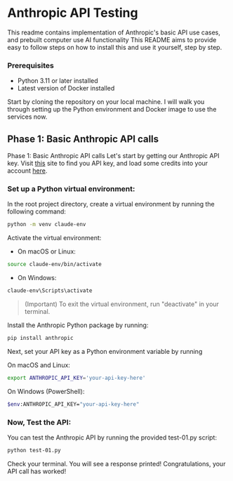 # Anthropic API Testing
This readme contains implementation of Anthropic's basic API use cases, and prebuilt computer use AI functionality This README aims to provide easy to follow steps on how to install this and use it yourself, step by step.

### Prerequisites
* Python 3.11 or later installed
* Latest version of Docker installed

Start by cloning the repository on your local machine. I will walk you through setting up the Python environment and Docker image to use the services now.

## Phase 1: Basic Anthropic API calls
Phase 1: Basic Anthropic API calls
Let's start by getting our Anthropic API key. Visit [this](https://console.anthropic.com/settings/keys) site to find you API key, and load some credits into your account [here](https://console.anthropic.com/settings/billing).

### Set up a Python virtual environment:

In the root project directory, create a virtual environment by running the following command:


```bash
python -m venv claude-env
```

Activate the virtual environment:

* On macOS or Linux:

```bash
source claude-env/bin/activate
```

* On Windows:
```bash
claude-env\Scripts\activate
```
> (Important) To exit the virtual environment, run "deactivate" in your terminal.

Install the Anthropic Python package by running:

```bash
pip install anthropic
```

Next, set your API key as a Python environment variable by running

On macOS and Linux:
```bash
export ANTHROPIC_API_KEY='your-api-key-here'
```
On Windows (PowerShell):
```bash
$env:ANTHROPIC_API_KEY="your-api-key-here"
```
### Now, Test the API:

You can test the Anthropic API by running the provided test-01.py script:

```bash
python test-01.py
```

Check your terminal. You will see a response printed! Congratulations, your API call has worked!
